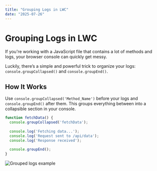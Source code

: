 ```yaml
---
title: "Grouping Logs in LWC"
date: "2025-07-26"
---
```


# Grouping Logs in LWC

If you're working with a JavaScript file that contains a lot of methods and logs, your browser console can quickly get messy.

Luckily, there’s a simple and powerful trick to organize your logs:  
`console.groupCollapsed()` and `console.groupEnd()`.

## How It Works

Use `console.groupCollapsed('Method_Name')` before your logs and `console.groupEnd()` after them. This groups everything between into a collapsible section in your console.

```js
function fetchData() {
  console.groupCollapsed('fetchData');
  
  console.log('Fetching data...');
  console.log('Request sent to /api/data');
  console.log('Response received');
  
  console.groupEnd();
}
```

![Grouped logs example](/images/consolegroupexample.jpeg)





